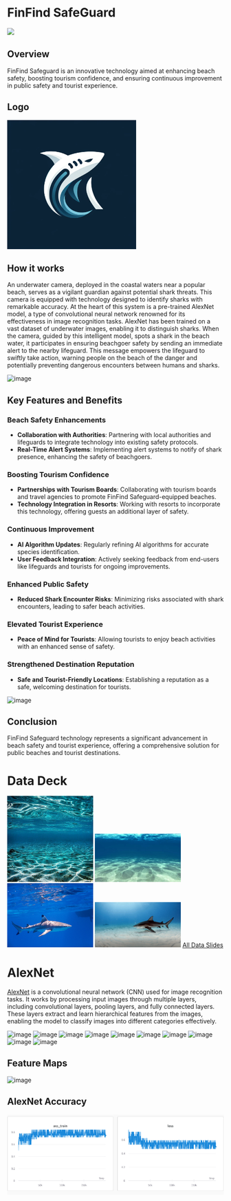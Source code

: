 # FinFind SafeGuard

<img src = "https://github.com/nikitabelii/FinFind-SafeGuard/assets/143030719/19bc800e-85b2-4cf6-af74-b5c9373acf8e" width = 800>

## Overview
FinFind Safeguard is an innovative technology aimed at enhancing beach safety, boosting tourism confidence, and ensuring continuous improvement in public safety and tourist experience.

## Logo

<img src="Logo.png" width = 300>

## How it works
An underwater camera, deployed in the coastal waters near a popular beach, serves as a vigilant guardian against potential shark threats. This camera is equipped with technology designed to identify sharks with remarkable accuracy. At the heart of this system is a pre-trained AlexNet model, a type of convolutional neural network renowned for its effectiveness in image recognition tasks. AlexNet has been trained on a vast dataset of underwater images, enabling it to distinguish sharks. When the camera, guided by this intelligent model, spots a shark in the beach water, it participates in ensuring beachgoer safety by sending an immediate alert to the nearby lifeguard. This message empowers the lifeguard to swiftly take action, warning people on the beach of the danger and potentially preventing dangerous encounters between humans and sharks.

![image](https://github.com/nikitabelii/FinFind-SafeGuard/assets/143030719/9a0cf732-ac1e-41f0-a1ec-eb313031f9f4)


## Key Features and Benefits

### Beach Safety Enhancements
- **Collaboration with Authorities**: Partnering with local authorities and lifeguards to integrate technology into existing safety protocols.
- **Real-Time Alert Systems**: Implementing alert systems to notify of shark presence, enhancing the safety of beachgoers.

### Boosting Tourism Confidence
- **Partnerships with Tourism Boards**: Collaborating with tourism boards and travel agencies to promote FinFind Safeguard-equipped beaches.
- **Technology Integration in Resorts**: Working with resorts to incorporate this technology, offering guests an additional layer of safety.

### Continuous Improvement
- **AI Algorithm Updates**: Regularly refining AI algorithms for accurate species identification.
- **User Feedback Integration**: Actively seeking feedback from end-users like lifeguards and tourists for ongoing improvements.

### Enhanced Public Safety
- **Reduced Shark Encounter Risks**: Minimizing risks associated with shark encounters, leading to safer beach activities.


### Elevated Tourist Experience
- **Peace of Mind for Tourists**: Allowing tourists to enjoy beach activities with an enhanced sense of safety.

### Strengthened Destination Reputation
- **Safe and Tourist-Friendly Locations**: Establishing a reputation as a safe, welcoming destination for tourists.

![image](https://github.com/nikitabelii/FinFind-SafeGuard/assets/143030719/16c1ecc7-6fe8-4daf-9342-f253111fed6a)
 

## Conclusion
FinFind Safeguard technology represents a significant advancement in beach safety and tourist experience, offering a comprehensive solution for public beaches and tourist destinations.



# Data Deck
<img src="underwater4.jpeg" width=200> <img src="underwater3.jpeg" width=200> <img src="sharkscr1.png" width=200> <img src="underwater5.jpeg" width=200>
[ All Data Slides](https://docs.google.com/presentation/d/1GCEIlXu9bqusEShnHxgG5mU2u6IF6JgzBkYBzqsDLYo/edit?usp=sharing)

# AlexNet
[AlexNet](https://colab.research.google.com/drive/1v3CwUUp9sjcOkj0G-Ulp8g6gt3dwEkZG?usp=sharing) is a convolutional neural network (CNN) used for image recognition tasks. It works by processing input images through multiple layers, including convolutional layers, pooling layers, and fully connected layers. These layers extract and learn hierarchical features from the images, enabling the model to classify images into different categories effectively.

![image](https://github.com/nikitabelii/FinFind-SafeGuard/assets/143030719/b1838e28-122d-49e2-bb2e-2b3cc1996963)
![image](https://github.com/nikitabelii/FinFind-SafeGuard/assets/143030719/630a4f2e-fdc5-4096-abe3-7341c5802625)
![image](https://github.com/nikitabelii/FinFind-SafeGuard/assets/143030719/6044209d-c13d-46de-a70c-f27f8b61413d)
![image](https://github.com/nikitabelii/FinFind-SafeGuard/assets/143030719/dbad5b32-32f9-42ec-b5ea-a8e1060a52c0)
![image](https://github.com/nikitabelii/FinFind-SafeGuard/assets/143030719/445e8b5f-6b19-44eb-b3a1-8b662cacf378)
![image](https://github.com/nikitabelii/FinFind-SafeGuard/assets/143030719/9353a0c4-7bd1-4d16-96e6-ae91bc51af7f)
![image](https://github.com/nikitabelii/FinFind-SafeGuard/assets/143030719/e70394a7-c14e-43a3-83d0-3d60a7975111)
![image](https://github.com/nikitabelii/FinFind-SafeGuard/assets/143030719/86834eaf-e867-4807-aaea-1aeaef73f00e)
![image](https://github.com/nikitabelii/FinFind-SafeGuard/assets/143030719/24817b76-0d09-4a13-8555-b571e8e6e0e5)
![image](https://github.com/nikitabelii/FinFind-SafeGuard/assets/143030719/603d5605-5341-4dff-a12c-449de5099b23)

## Feature Maps

![image](https://github.com/nikitabelii/FinFind-SafeGuard/assets/143030719/eb4d6a7e-dfa6-4b23-9757-919c4115cde2)



## AlexNet Accuracy 

<img src="AlexNet Accuracy.png">

